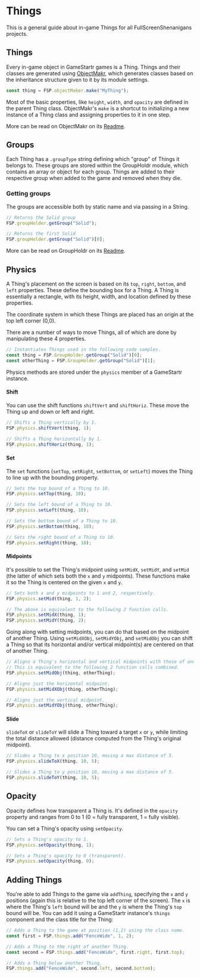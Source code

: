 # Things

This is a general guide about in-game Things for all FullScreenShenanigans projects.


## Things

Every in-game object in GameStartr games is a Thing.
Things and their classes are generated using [ObjectMakr](https://github.com/FullScreenShenanigans/ObjectMakr), which generates classes based on the inheritance structure given to it by its module settings.

```javascript
const thing = FSP.objectMaker.make("MyThing");
```

Most of the basic properties, like `height`, `width`, and `opacity` are defined in the parent Thing class.
ObjectMakr's `make` is a shortcut to initializing a new instance of a Thing class and assigning properties to it in one step.

More can be read on ObjectMakr on its [Readme](https://github.com/FullScreenShenanigans/ObjectMakr/blob/master/README.md).


## Groups

Each Thing has a `.groupType` string defining which "group" of Things it belongs to.
These groups are stored within the GroupHoldr module, which contains an array or object for each group.
Things are added to their respective group when added to the game and removed when they die.

### Getting groups

The groups are accessible both by static name and via passing in a String.

```javascript
// Returns the Solid group
FSP.groupHolder.getGroup("Solid");

// Returns the first Solid
FSP.groupHolder.getGroup("Solid")[0];
```

More can be read on GroupHoldr on its [Readme](https://github.com/FullScreenShenanigans/GroupHoldr/blob/master/README.md).


## Physics

A Thing's placement on the screen is based on its `top`, `right`, `bottom`, and `left` properties.
These define the bounding box for a Thing.
A Thing is essentially a rectangle, with its height, width, and location defined by these properties.

The coordinate system in which these Things are placed has an origin at the top left corner (0,0).

There are a number of ways to move Things, all of which are done by manipulating these 4 properties.

```javascript
// Instantiates Things used in the following code samples.
const thing = FSP.GroupHolder.getGroup("Solid")[0];
const otherThing = FSP.GroupHolder.getGroup("Solid")[1];
```

Physics methods are stored under the `physics` member of a GameStartr instance.

#### Shift

You can use the shift functions `shiftVert` and `shiftHoriz`.
These move the Thing up and down or left and right.

```javascript
// Shifts a Thing vertically by 1.
FSP.physics.shiftVert(thing, 1);

// Shifts a Thing horizontally by 1.
FSP.physics.shiftHoriz(thing, 1);
```

#### Set

The `set` functions (`setTop`, `setRight`, `setBottom`, or `setLeft`) moves the Thing to line up with the bounding property.

```javascript
// Sets the top bound of a Thing to 10.
FSP.physics.setTop(thing, 10);

// Sets the left bound of a Thing to 10.
FSP.physics.setLeft(thing, 10);

// Sets the bottom bound of a Thing to 10.
FSP.physics.setBottom(thing, 10);

// Sets the right bound of a Thing to 10.
FSP.physics.setRight(thing, 10);
```  

#### Midpoints

It's possible to set the Thing's midpoint using `setMidX`, `setMidY`, and `setMid` (the latter of which sets both the `x` and `y` midpoints).
These functions make it so the Thing is centered on the given `x` and `y`.

```javascript
// Sets both x and y midpoints to 1 and 2, respectively.
FSP.physics.setMid(thing, 1, 2);

// The above is equivalent to the following 2 function calls.
FSP.physics.setMidX(thing, 1);
FSP.physics.setMidY(thing, 2);
```

Going along with setting midpoints, you can do that based on the midpoint of another Thing.
Using `setMidXObj`, `setMidYObj`, and `setMidObj` you can shift a Thing so that its horizontal and/or vertical midpoint(s) are centered on that of another Thing.

```javascript
// Aligns a Thing's horizontal and vertical midpoints with those of anotherThing.
// This is equivalent to the following 2 function calls combined.
FSP.physics.setMidObj(thing, otherThing);

// Aligns just the horizontal midpoint.
FSP.physics.setMidXObj(thing, otherThing);

// Aligns just the vertical midpoint.
FSP.physics.setMidYObj(thing, otherThing);
```

#### Slide

`slideToX` or `slideToY` will slide a Thing toward a target `x` or `y`, while limiting the total distance allowed (distance computed from the Thing's original midpoint).

```javascript
// Slides a Thing to x position 10, moving a max distance of 5.
FSP.physics.slideToX(thing, 10, 5);

// Slides a Thing to y position 10, moving a max distance of 5.
FSP.physics.slideToY(thing, 10, 5);
```


## Opacity

Opacity defines how transparent a Thing is.
It's defined in the `opacity` property and ranges from 0 to 1 (0 = fully transparent, 1 = fully visible).

You can set a Thing's opacity using `setOpacity`.

```javascript
// Sets a Thing's opacity to 1.
FSP.physics.setOpacity(thing, 1);

// Sets a Thing's opacity to 0 (transparent).
FSP.physics.setOpacity(thing, 0);
```


## Adding Things

You're able to add Things to the game via `addThing`, specifying the `x` and `y` positions (again this is relative to the top left corner of the screen).
The `x` is where the Thing's `left` bound will be and the `y` is where the Thing's `top` bound will be.
You can add it using a GameStartr instance's `things` component and the class title for the Thing:

```javascript
// Adds a Thing to the game at position (1,2) using the class name.
const first = FSP.things.add("FenceWide", 1, 2);

// Adds a Thing to the right of another Thing.
const second = FSP.things.add("FenceWide", first.right, first.top);

// Adds a Thing below another Thing.
FSP.things.add("FenceWide", second.left, second.bottom);
```
